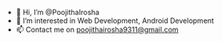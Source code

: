 - 👋 Hi, I’m @PoojithaIrosha
- 👀 I’m interested in Web Development, Android Development
- 📫 Contact me on poojithairosha9311@gmail.com

<!---
PoojithaIrosha/PoojithaIrosha is a ✨ special ✨ repository because its `README.md` (this file) appears on your GitHub profile.
You can click the Preview link to take a look at your changes.
--->
